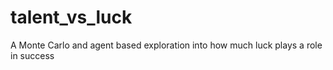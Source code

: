 # talent_vs_luck
A Monte Carlo and agent based exploration into how much luck plays a role in success
